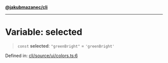 [**@jakubmazanec/cli**](../../../../README.md)

---

# Variable: selected

> `const` **selected**: `"greenBright"` = `'greenBright'`

Defined in:
[cli/source/ui/colors.ts:6](https://github.com/jakubmazanec/tools/blob/5907d31a071e860d7db8b8a00f698d18fe23e18a/packages/cli/source/ui/colors.ts#L6)
